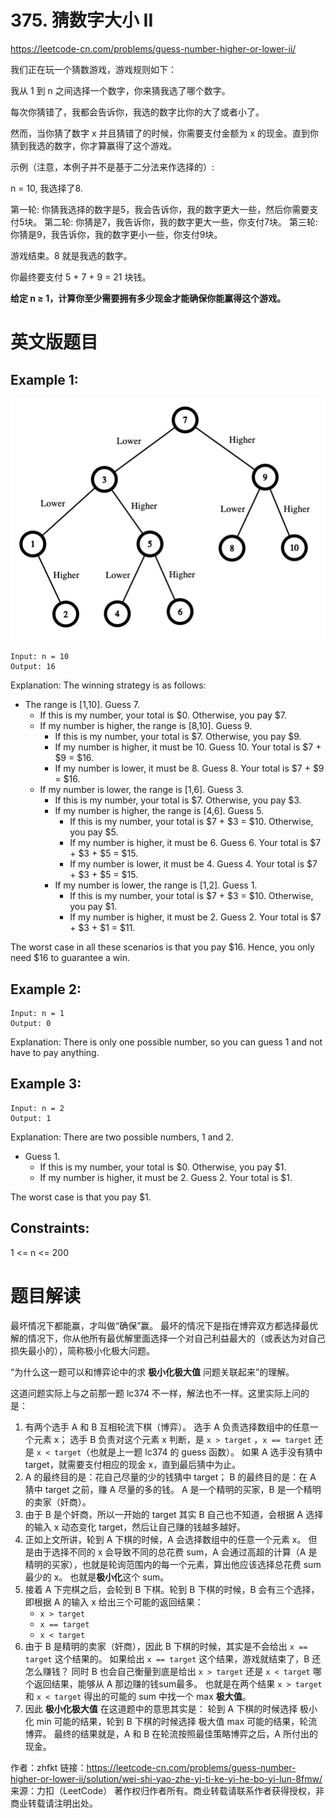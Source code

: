 # 375. 猜数字大小 II
https://leetcode-cn.com/problems/guess-number-higher-or-lower-ii/

我们正在玩一个猜数游戏，游戏规则如下：

我从 1 到 n 之间选择一个数字，你来猜我选了哪个数字。

每次你猜错了，我都会告诉你，我选的数字比你的大了或者小了。

然而，当你猜了数字 x 并且猜错了的时候，你需要支付金额为 x 的现金。直到你猜到我选的数字，你才算赢得了这个游戏。

示例（注意，本例子并不是基于二分法来作选择的）:

n = 10, 我选择了8.

第一轮: 你猜我选择的数字是5，我会告诉你，我的数字更大一些，然后你需要支付5块。
第二轮: 你猜是7，我告诉你，我的数字更大一些，你支付7块。
第三轮: 你猜是9，我告诉你，我的数字更小一些，你支付9块。

游戏结束。8 就是我选的数字。

你最终要支付 5 + 7 + 9 = 21 块钱。

**给定 n ≥ 1，计算你至少需要拥有多少现金才能确保你能赢得这个游戏。**

# 英文版题目

## Example 1:

![img.png](img.png)

```
Input: n = 10
Output: 16
```

Explanation: The winning strategy is as follows:
- The range is [1,10]. Guess 7.
    - If this is my number, your total is $0. Otherwise, you pay $7.
    - If my number is higher, the range is [8,10]. Guess 9.
        - If this is my number, your total is $7. Otherwise, you pay $9.
        - If my number is higher, it must be 10. Guess 10. Your total is $7 + $9 = $16.
        - If my number is lower, it must be 8. Guess 8. Your total is $7 + $9 = $16.
    - If my number is lower, the range is [1,6]. Guess 3.
        - If this is my number, your total is $7. Otherwise, you pay $3.
        - If my number is higher, the range is [4,6]. Guess 5.
            - If this is my number, your total is $7 + $3 = $10. Otherwise, you pay $5.
            - If my number is higher, it must be 6. Guess 6. Your total is $7 + $3 + $5 = $15.
            - If my number is lower, it must be 4. Guess 4. Your total is $7 + $3 + $5 = $15.
        - If my number is lower, the range is [1,2]. Guess 1.
            - If this is my number, your total is $7 + $3 = $10. Otherwise, you pay $1.
            - If my number is higher, it must be 2. Guess 2. Your total is $7 + $3 + $1 = $11.

The worst case in all these scenarios is that you pay $16. Hence, you only need $16 to guarantee a win.


## Example 2:

```
Input: n = 1
Output: 0
```

Explanation: There is only one possible number, so you can guess 1 and not have to pay anything.


## Example 3:

```
Input: n = 2
Output: 1
```
Explanation: There are two possible numbers, 1 and 2.
- Guess 1.
    - If this is my number, your total is $0. Otherwise, you pay $1.
    - If my number is higher, it must be 2. Guess 2. Your total is $1.

The worst case is that you pay $1.
    
## Constraints:

1 <= n <= 200

# 题目解读

最坏情况下都能赢，才叫做“确保”赢。
最坏的情况下是指在博弈双方都选择最优解的情况下，你从他所有最优解里面选择一个对自己利益最大的（或表达为对自己损失最小的），简称极小化极大问题。

“为什么这一题可以和博弈论中的求 **极小化极大值** 问题关联起来”的理解。

这道问题实际上与之前那一题 lc374 不一样，解法也不一样。这里实际上问的是：

1. 有两个选手 A 和 B 互相轮流下棋（博弈）。
   选手 A 负责选择数组中的任意一个元素 x；
   选手 B 负责对这个元素 x 判断，是 `x > target` ，`x == target` 还是 `x < target`（也就是上一题 lc374 的 guess  函数）。
   如果 A 选手没有猜中 target，就需要支付相应的现金 x，直到最后猜中为止。
2. A 的最终目的是：花自己尽量的少的钱猜中 target；
   B 的最终目的是：在 A 猜中 target 之前，赚 A 尽量的多的钱。
   A 是一个精明的买家，B 是一个精明的卖家（奸商）。
3. 由于 B 是个奸商，所以一开始的 target 其实 B 自己也不知道，会根据 A 选择的输入 x 动态变化 target，然后让自己赚的钱越多越好。
4. 正如上文所讲，轮到 A 下棋的时候，A 会选择数组中的任意一个元素 x。
   但是由于选择不同的 x 会导致不同的总花费 sum，A 会通过高超的计算（A 是精明的买家），也就是轮询范围内的每一个元素，算出他应该选择总花费 sum 最少的 x。
   也就是**极小化**这个 sum。
5. 接着 A 下完棋之后，会轮到 B 下棋。轮到 B 下棋的时候，B 会有三个选择，即根据 A 的输入 x 给出三个可能的返回结果：
   - `x > target`
   - `x == target`
   - `x < target`
6. 由于 B 是精明的卖家（奸商），因此 B 下棋的时候，其实是不会给出 `x == target` 这个结果的。
   如果给出 `x == target` 这个结果，游戏就结束了，B 还怎么赚钱？
   同时 B 也会自己衡量到底是给出 `x > target` 还是 `x < target` 哪个返回结果，能够从 A 那边赚的钱sum最多。
   也就是在两个结果 `x > target` 和 `x < target` 得出的可能的 sum 中找一个 max **极大值**。
7. 因此 **极小化极大值** 在这道题中的意思其实是：
   轮到 A 下棋的时候选择 极小化 min 可能的结果，轮到 B 下棋的时候选择 极大值 max 可能的结果，轮流博弈。
   最终的结果就是，A 和 B 在轮流按照最佳策略博弈之后，A 所付出的现金。

作者：zhfkt
链接：https://leetcode-cn.com/problems/guess-number-higher-or-lower-ii/solution/wei-shi-yao-zhe-yi-ti-ke-yi-he-bo-yi-lun-8fmw/
来源：力扣（LeetCode）
著作权归作者所有。商业转载请联系作者获得授权，非商业转载请注明出处。
